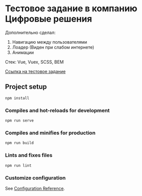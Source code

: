 # Тестовое задание в компанию Цифровые решения
Дополнительно сделал: 
1) Навигацию между пользователями
2) Лоадер (Виден при слабом интернете)
3) Анимации

Стек: Vue, Vuex, SCSS, BEM

<a href="https://danilabais.github.io/digit-test/">Ссылка на тестовое задание</a>

## Project setup
```
npm install
```

### Compiles and hot-reloads for development
```
npm run serve
```

### Compiles and minifies for production
```
npm run build
```

### Lints and fixes files
```
npm run lint
```

### Customize configuration
See [Configuration Reference](https://cli.vuejs.org/config/).
